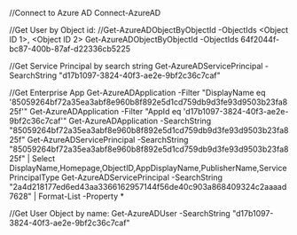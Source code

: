 ﻿//Connect to Azure AD
Connect-AzureAD

//Get User by Object id:
//Get-AzureADObjectByObjectId -ObjectIds <Object ID 1>, <Object ID 2>
Get-AzureADObjectByObjectId -ObjectIds 64f2044f-bc87-400b-87af-d22336cb5225

//Get Service Principal by search string
Get-AzureADServicePrincipal -SearchString "d17b1097-3824-40f3-ae2e-9bf2c36c7caf"

//Get Enterprise App
Get-AzureADApplication -Filter "DisplayName eq '85059264bf72a35ea3abf8e960b8f892e5d1cd759db9d3fe93d9503b23fa825f'"
Get-AzureADApplication -Filter "AppId eq 'd17b1097-3824-40f3-ae2e-9bf2c36c7caf'"
Get-AzureADApplication -SearchString "85059264bf72a35ea3abf8e960b8f892e5d1cd759db9d3fe93d9503b23fa825f"
Get-AzureADServicePrincipal -SearchString "85059264bf72a35ea3abf8e960b8f892e5d1cd759db9d3fe93d9503b23fa825f" | Select DisplayName,Homepage,ObjectID,AppDisplayName,PublisherName,ServicePrincipalType
Get-AzureADServicePrincipal -SearchString "2a4d218177ed6ed43aa3366162957144f56de40c903a868409324c2aaaad7628" | Format-List -Property *

//Get User Object by name:
Get-AzureADUser -SearchString "d17b1097-3824-40f3-ae2e-9bf2c36c7caf"

